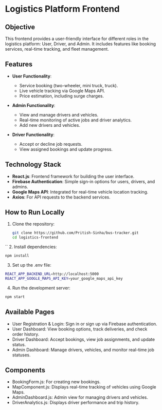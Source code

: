 # Logistics Platform Frontend

## Objective
This frontend provides a user-friendly interface for different roles in the logistics platform: User, Driver, and Admin. It includes features like booking services, real-time tracking, and fleet management.

## Features
- **User Functionality**:
  - Service booking (two-wheeler, mini truck, truck).
  - Live vehicle tracking via Google Maps API.
  - Price estimation, including surge charges.

- **Admin Functionality**:
  - View and manage drivers and vehicles.
  - Real-time monitoring of active jobs and driver analytics.
  - Add new drivers and vehicles.

- **Driver Functionality**:
  - Accept or decline job requests.
  - View assigned bookings and update progress.

## Technology Stack
- **React.js**: Frontend framework for building the user interface.
- **Firebase Authentication**: Simple sign-in options for users, drivers, and admins.
- **Google Maps API**: Integrated for real-time vehicle location tracking.
- **Axios**: For API requests to the backend services.

## How to Run Locally

1. Clone the repository:
   ```bash
   git clone https://github.com/Pritish-Sinha/bus-tracker.git
   cd logistics-frontend
``
2. Install dependencies:
```bash
npm install
```

3. Set up the .env file:

```bash
REACT_APP_BACKEND_URL=http://localhost:5000
REACT_APP_GOOGLE_MAPS_API_KEY=your_google_maps_api_key
```
4. Run the development server:
```bash
npm start
```

## Available Pages
- User Registration & Login: Sign in or sign up via Firebase authentication.
- User Dashboard: View booking options, track deliveries, and check order history.
- Driver Dashboard: Accept bookings, view job assignments, and update status.
- Admin Dashboard: Manage drivers, vehicles, and monitor real-time job statuses.

## Components
- BookingForm.js: For creating new bookings.
- MapComponent.js: Displays real-time tracking of vehicles using Google Maps.
- AdminDashboard.js: Admin view for managing drivers and vehicles.
- DriverAnalytics.js: Displays driver performance and trip history.
